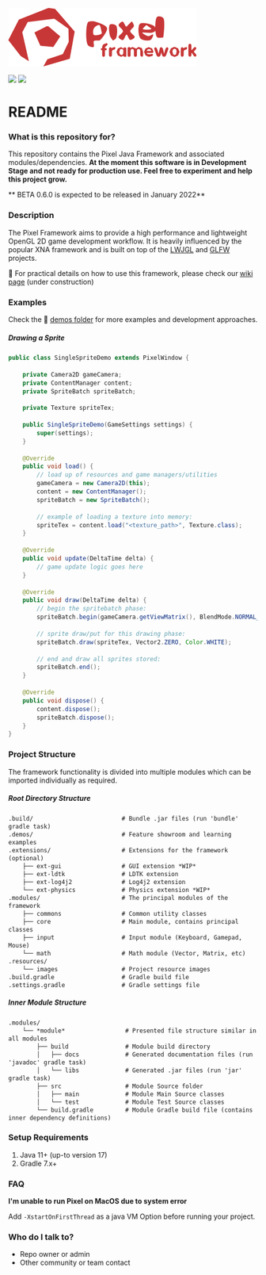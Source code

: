 ![Pixel - Java Game Framework](/resources/images/logo-read-me.png)

![](https://img.shields.io/badge/platform-Windows%20%7C%20Linux%20%7C%20MacOS-lightgrey) ![](https://img.shields.io/badge/java-%3E%3D%2011-green)

# README #

### What is this repository for? ###

This repository contains the Pixel Java Framework and associated modules/dependencies. 
**At the moment this software is in Development Stage and not ready for production use. Feel free to experiment and help this project grow.** 

** BETA 0.6.0 is expected to be released in January 2022**

### Description ###

The Pixel Framework aims to provide a high performance and lightweight OpenGL 2D game development workflow. 
It is heavily influenced by the popular XNA framework and is built on top of the [LWJGL](https://www.lwjgl.org/) and [GLFW](https://www.glfw.org/) projects.

:book: For practical details on how to use this framework, please check our [wiki page](https://github.com/joafalves/pixel-community/wiki)  (under construction) 

### Examples ##

Check the :file_folder: [demos folder](https://github.com/joafalves/pixel-community/tree/devel/demos) for more examples and development approaches.

##### Drawing a Sprite #####

```java
public class SingleSpriteDemo extends PixelWindow {

    private Camera2D gameCamera;
    private ContentManager content;
    private SpriteBatch spriteBatch;

    private Texture spriteTex;

    public SingleSpriteDemo(GameSettings settings) {
        super(settings);
    }

    @Override
    public void load() {
        // load up of resources and game managers/utilities
        gameCamera = new Camera2D(this);
        content = new ContentManager();
        spriteBatch = new SpriteBatch();

        // example of loading a texture into memory:
        spriteTex = content.load("<texture_path>", Texture.class); 
    }

    @Override
    public void update(DeltaTime delta) {
        // game update logic goes here
    }

    @Override
    public void draw(DeltaTime delta) {
        // begin the spritebatch phase:
        spriteBatch.begin(gameCamera.getViewMatrix(), BlendMode.NORMAL_BLEND);

        // sprite draw/put for this drawing phase:
        spriteBatch.draw(spriteTex, Vector2.ZERO, Color.WHITE);

        // end and draw all sprites stored:
        spriteBatch.end();
    }

    @Override
    public void dispose() {
        content.dispose();
        spriteBatch.dispose();
    }
}
```

### Project Structure ###

The framework functionality is divided into multiple modules which can be imported individually as required.

##### Root Directory Structure #####

    .build/                         # Bundle .jar files (run 'bundle' gradle task)
    .demos/                         # Feature showroom and learning examples
    .extensions/                    # Extensions for the framework (optional)
        ├── ext-gui                 # GUI extension *WIP*
        ├── ext-ldtk                # LDTK extension
        ├── ext-log4j2              # Log4j2 extension
        └── ext-physics             # Physics extension *WIP*
    .modules/                       # The principal modules of the framework
        ├── commons                 # Common utility classes
        ├── core                    # Main module, contains principal classes
        ├── input                   # Input module (Keyboard, Gamepad, Mouse)
        └── math                    # Math module (Vector, Matrix, etc)
    .resources/
        └── images                  # Project resource images
    .build.gradle                   # Gradle build file
    .settings.gradle                # Gradle settings file
    
##### Inner Module Structure #####

    .modules/
        └── *module*                 # Presented file structure similar in all modules
            ├── build                # Module build directory
            │   ├── docs             # Generated documentation files (run 'javadoc' gradle task)
            │   └── libs             # Generated .jar files (run 'jar' gradle task)
            ├── src                  # Module Source folder
            │   ├── main             # Module Main Source classes
            │   └── test             # Module Test Source classes
            └── build.gradle         # Module Gradle build file (contains inner dependency definitions)
   
### Setup Requirements ###

1. Java 11+ (up-to version 17)
2. Gradle 7.x+

### FAQ ###

**I'm unable to run Pixel on MacOS due to system error**

Add `-XstartOnFirstThread` as a java VM Option before running your project.

### Who do I talk to? ###

* Repo owner or admin
* Other community or team contact
